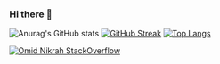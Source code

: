 ### Hi there 👋

<!--
**tonannguyen/tonannguyen** is a ✨ _special_ ✨ repository because its `README.md` (this file) appears on your GitHub profile.

Here are some ideas to get you started:

- 🔭 I’m currently working on ...
- 🌱 I’m currently learning ...
- 👯 I’m looking to collaborate on ...
- 🤔 I’m looking for help with ...
- 💬 Ask me about ...
- 📫 How to reach me: ...
- 😄 Pronouns: ...
- ⚡ Fun fact: ...
-->
![Anurag's GitHub stats](https://github-readme-stats.vercel.app/api?username=tonannguyen&count_private=true&show_icons=true&theme=radical)
[![GitHub Streak](http://github-readme-streak-stats.herokuapp.com?user=tonannguyen&theme=radical&hide_border=true&date_format=n%2Fj%5B%2FY%5D)](https://git.io/streak-stats)
[![Top Langs](https://github-readme-stats.vercel.app/api/top-langs/?username=tonannguyen&layout=compact)](https://github.com/tonannguyen/github-readme-stats)
<!--START_SECTION:waka-->
<!--END_SECTION:waka-->

[![Omid Nikrah StackOverflow](https://github-readme-stackoverflow.vercel.app/?userID=19124361)](https://stackoverflow.com/users/19124361/ton)
